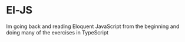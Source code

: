 # El-JS

Im going back and reading Eloquent JavaScript from the beginning and doing many of the exercises in TypeScript